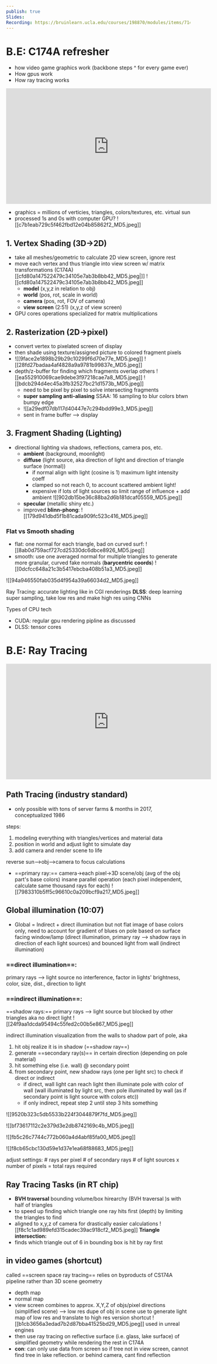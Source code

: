 ```yaml
---
publish: true
Slides: 
Recording: https://bruinlearn.ucla.edu/courses/198870/modules/items/7144928
---
```

# B.E: C174A refresher
- how video game graphics work (backbone steps ^ for every game ever)
- How gpus work
- How ray tracing works
<iframe width="560" height="315" src="https://www.youtube.com/embed/C8YtdC8mxTU?si=8bYn_ZvRSBDWcD0L" title="YouTube video player" style="border: none;" allow="accelerometer; autoplay; clipboard-write; encrypted-media; gyroscope; picture-in-picture; web-share" referrerpolicy="strict-origin-when-cross-origin" allowfullscreen> </iframe>


- graphics = millions of verticies, triangles, colors/textures, etc. virtual sun
- processed 1s and 0s with computer GPU? 
![[c7b1eab729c5f462fbd12e04b85862f2_MD5.jpeg]]
## 1. Vertex Shading (3D->2D)
- take all meshes/geometric to calculate 2D view screen, ignore rest
- move each vertex and thus triangle into view screen w/ matrix transformations (C174A)[[cfd80a147522479c34105e7ab3b8bb42_MD5.jpeg|]]
![[cfd80a147522479c34105e7ab3b8bb42_MD5.jpeg]]
	- **model** (x,y,z in relation to obj)
	- **world** (pos, rot, scale in world)
	- **camera** (pos, rot, FOV of camera)
	- **view screen** (2:51) (x,y,z of view screen)
- GPU cores operations specialized for matrix multiplications
## 2. Rasterization (2D->pixel)
- convert vertex to pixelated screen of display 
- then shade using texture/assigned picture to colored fragment pixels
- ![[9face2e1898b29b29c10299f6d70e77e_MD5.jpeg]]
![[28fd27badaa4af4828a9a9781b99837e_MD5.jpeg]]
- depth/z-buffer for finding which fragments overlap others
![[ea552910069cae9debe3f97218cae7a8_MD5.jpeg]]
![[bdcb294d4ec45a3fb32527bc21d1573b_MD5.jpeg]]
	- need to be pixel by pixel to solve intersecting fragments
	- **super sampling anti-aliasing** SSAA: 16 sampling to blur colors btwn bumpy edge
	- ![[a29edf07db117d40447e7c294bdd99e3_MD5.jpeg]]
	- sent in frame buffer --> display
## 3. Fragment Shading (Lighting)
- directional lighting via shadows, reflections, camera pos, etc.
	- **ambient** (background, moonlight)
	- **diffuse** (light source, aka direction of light and direction of triangle surface (normal))
		- if normal align with light (cosine is 1) maximum light intensity coeff
		- clamped so not reach 0, to account scattered ambient light!
		- expensive if lots of light sources so limit range of influence + add ambient
![[902db15be36c88ba2d6b181dcaf05559_MD5.jpeg]]
	- **specular** (metallic shiny etc.)
	- improved **blinn-phong**: 
![[179d941dbd5f1b81cada909fc523c416_MD5.jpeg]]
### Flat vs Smooth shading
- flat: one normal for each triangle, bad on curved surf:
![[8ab0d759acf727cd25330dc6dbce8926_MD5.jpeg]]
- smooth: use one averaged normal for multiple triangles to generate more granular, curved fake normals (**barycentric coords**)
![[0dcfcc648a21c3b5417ebcba408b51a3_MD5.jpeg]]

![[94a946550fab035d4f954a39a66034d2_MD5.jpeg]]

Ray Tracing: accurate lighting like in CGI renderings
**DLSS**: deep learning super sampling, take low res and make high res using CNNs 

Types of CPU tech
- CUDA:  regular gpu rendering pipline as discussed
- DLSS: tensor cores

# B.E: Ray Tracing
<iframe width="560" height="315" src="https://www.youtube.com/embed/iOlehM5kNSk?si=PTEetcbMgEJAp1E6" title="YouTube video player" frameborder="0" allow="accelerometer; autoplay; clipboard-write; encrypted-media; gyroscope; picture-in-picture; web-share" referrerpolicy="strict-origin-when-cross-origin" allowfullscreen></iframe>

## Path Tracing (industry standard)
- only possible with tons of server farms & months in 2017, conceptualized 1986

steps:
1. modeling everything with triangles/vertices and material data
2. position in world and adjust light to simulate day
3. add camera and render scene to life

reverse sun-->obj-->camera to focus calculations
- ==primary ray:== camera->each pixel->3D scene/obj (avg of the obj part's base colors)
insane parallel operation (each pixel independent, calculate same thousand rays for each)
![[7983310b5ff5c96610c0a209bcf9a217_MD5.jpeg]]
## Global illumination (10:07)
- Global = Indirect + direct illumination
but not flat image of base colors only, need to account for gradient of blues on pole based on surface facing window/lamp (direct illumination, primary ray --> shadow rays in direction of each light sources) and bounced light from wall (indirect illumination)

### ==direct illumination==: 
primary rays --> light source no interference, factor in lights' brightness, color, size, dist., direction to light
### ==indirect illumination==: 
==shadow rays:== primary rays --> light source but blocked by other triangles aka no direct light
![[24f9aa1dcda95494c55fed2c00b5e867_MD5.jpeg]]

indirect illumination visualization from the walls to shadow part of pole, aka 
1. hit obj realize it is in shadow (==shadow ray==)
2. generate ==secondary ray(s)== in certain direction (depending on pole material) 
3. hit something else (i.e. wall) @ secondary point
4. from secondary point, new shadow rays (one per light src) to check if direct or indirect
	- if direct, wall light can reach light then illuminate pole with color of wall (wall illuminated by light src, then pole illuminated by wall (as if secondary point is light source with colors etc))
	- if only indirect, repeat step 2 until step 3 hits something

![[9520b323c5db5533b224f3044879f7fd_MD5.jpeg]]

![[bf73617112c2e379d3e2db8742169c4b_MD5.jpeg]]

![[fb5c26c7744c772b060a4d4abf85fa00_MD5.jpeg]]

![[f8cb65cbc130d59e1d37e1ea68f88683_MD5.jpeg]]

adjust settings:
\# rays per pixel
\# of secondary rays
\# of light sources
x number of pixels = total rays required

## Ray Tracing Tasks (in RT chip)

- **BVH traversal** bounding volume/box hirearchy (BVH traversal )s with half of triangles
- to speed up finding which triangle one ray hits first (depth) by limiting the triangles to find
- aligned to x,y,z of camera for drastically easier calculations
![[f8c1c1ad989efd315cadec39ac918cf2_MD5.jpeg]]
**Triangle intersection:**
- finds which triangle out of 6 in bounding box is hit by ray first

## in video games (shortcut)
called ==screen space ray tracing==
relies on byproducts of CS174A pipeline rather than 3D scene geometry
- depth map
- normal map
- view screen
combines to approx. X,Y,Z of objs/pixel directions (simplified scene) --> low res dupe of obj in scene
use to generate light map of low res and translate to high res version shortcut
![[b1cb3656a3edad7b2d87bba41525bd29_MD5.jpeg]]
used in unreal engines
- then use ray tracing on reflective surface (i.e. glass, lake surface) of simplified geometry while rendering the rest in C174A 
- **con**: can only use data from screen so if tree not in view screen, cannot find tree in lake reflection. or behind camera, cant find reflection